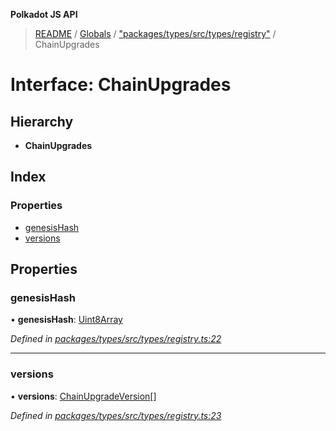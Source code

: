 **Polkadot JS API**

> [README](../README.md) / [Globals](../globals.md) / ["packages/types/src/types/registry"](../modules/_packages_types_src_types_registry_.md) / ChainUpgrades

# Interface: ChainUpgrades

## Hierarchy

* **ChainUpgrades**

## Index

### Properties

* [genesisHash](_packages_types_src_types_registry_.chainupgrades.md#genesishash)
* [versions](_packages_types_src_types_registry_.chainupgrades.md#versions)

## Properties

### genesisHash

•  **genesisHash**: [Uint8Array](../classes/_packages_types_src_codec_raw_.raw.md#uint8array)

*Defined in [packages/types/src/types/registry.ts:22](https://github.com/polkadot-js/api/blob/27c58b930/packages/types/src/types/registry.ts#L22)*

___

### versions

•  **versions**: [ChainUpgradeVersion](_packages_types_src_types_registry_.chainupgradeversion.md)[]

*Defined in [packages/types/src/types/registry.ts:23](https://github.com/polkadot-js/api/blob/27c58b930/packages/types/src/types/registry.ts#L23)*

